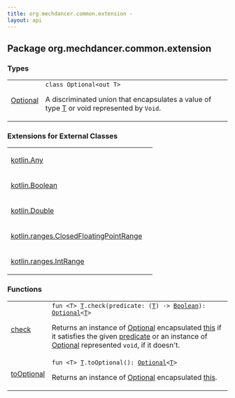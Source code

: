```yaml
---
title: org.mechdancer.common.extension - 
layout: api
---
```




## Package org.mechdancer.common.extension

### Types

<table class="api-docs-table">
<tbody>
<tr>
<td markdown="1">

<a href="-optional/index.html">Optional</a>


</td>
<td markdown="1">
<div class="signature"><code><span class="keyword">class </span><span class="identifier">Optional</span><span class="symbol">&lt;</span><span class="keyword">out</span>&nbsp;<span class="identifier">T</span><span class="symbol">&gt;</span></code></div>

A discriminated union that encapsulates a value of type <a href="-optional/index.html#T">T</a>
or void represented by <code>Void</code>.


</td>
</tr>
</tbody>
</table>

### Extensions for External Classes

<table class="api-docs-table">
<tbody>
<tr>
<td markdown="1">

<a href="kotlin.-any/index.html">kotlin.Any</a>


</td>
<td markdown="1">

</td>
</tr>
<tr>
<td markdown="1">

<a href="kotlin.-boolean/index.html">kotlin.Boolean</a>


</td>
<td markdown="1">

</td>
</tr>
<tr>
<td markdown="1">

<a href="kotlin.-double/index.html">kotlin.Double</a>


</td>
<td markdown="1">

</td>
</tr>
<tr>
<td markdown="1">

<a href="kotlin.ranges.-closed-floating-point-range/index.html">kotlin.ranges.ClosedFloatingPointRange</a>


</td>
<td markdown="1">

</td>
</tr>
<tr>
<td markdown="1">

<a href="kotlin.ranges.-int-range/index.html">kotlin.ranges.IntRange</a>


</td>
<td markdown="1">

</td>
</tr>
</tbody>
</table>

### Functions

<table class="api-docs-table">
<tbody>
<tr>
<td markdown="1">

<a href="check.html">check</a>


</td>
<td markdown="1">
<div class="signature"><code><span class="keyword">fun </span><span class="symbol">&lt;</span><span class="identifier">T</span><span class="symbol">&gt;</span> <a href="check.html#T"><span class="identifier">T</span></a><span class="symbol">.</span><span class="identifier">check</span><span class="symbol">(</span><span class="parameterName" id="org.mechdancer.common.extension$check(org.mechdancer.common.extension.check.T, kotlin.Function1((org.mechdancer.common.extension.check.T, kotlin.Boolean)))/predicate">predicate</span><span class="symbol">:</span>&nbsp;<span class="symbol">(</span><a href="check.html#T"><span class="identifier">T</span></a><span class="symbol">)</span>&nbsp;<span class="symbol">-&gt;</span>&nbsp;<a href="https://kotlinlang.org/api/latest/jvm/stdlib/kotlin/-boolean/index.html"><span class="identifier">Boolean</span></a><span class="symbol">)</span><span class="symbol">: </span><a href="-optional/index.html"><span class="identifier">Optional</span></a><span class="symbol">&lt;</span><a href="check.html#T"><span class="identifier">T</span></a><span class="symbol">&gt;</span></code></div>

Returns an instance of <a href="-optional/index.html">Optional</a> encapsulated <a href="check/-this-.html">this</a> if it satisfies the given <a href="check.html#org.mechdancer.common.extension$check(org.mechdancer.common.extension.check.T, kotlin.Function1((org.mechdancer.common.extension.check.T, kotlin.Boolean)))/predicate">predicate</a>
or an instance of <a href="-optional/index.html">Optional</a> represented <code>void</code>, if it doesn't.


</td>
</tr>
<tr>
<td markdown="1">

<a href="to-optional.html">toOptional</a>


</td>
<td markdown="1">
<div class="signature"><code><span class="keyword">fun </span><span class="symbol">&lt;</span><span class="identifier">T</span><span class="symbol">&gt;</span> <a href="to-optional.html#T"><span class="identifier">T</span></a><span class="symbol">.</span><span class="identifier">toOptional</span><span class="symbol">(</span><span class="symbol">)</span><span class="symbol">: </span><a href="-optional/index.html"><span class="identifier">Optional</span></a><span class="symbol">&lt;</span><a href="to-optional.html#T"><span class="identifier">T</span></a><span class="symbol">&gt;</span></code></div>

Returns an instance of <a href="-optional/index.html">Optional</a> encapsulated <a href="to-optional/-this-.html">this</a>.


</td>
</tr>
</tbody>
</table>
